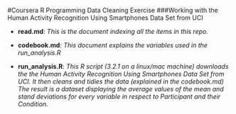 #Coursera R Programming Data Cleaning Exercise
###Working with the Human Activity Recognition Using Smartphones Data Set from UCI

* **read.md**:
*This is the document indexing all the items in this repo.*

* **codebook.md**:
*This document explains the variables used in the run_analysis.R*

* **run_analysis.R**:
*This R script (3.2.1 on a linux/mac machine) downloads the the Human Activity Recognition Using Smartphones Data Set from UCI.  It then cleans and tidies the data (explained in the codebook.md)  The result is a dataset displaying the average values of the mean and stand deviations for every variable in respect to  Participant and their Condition.*
